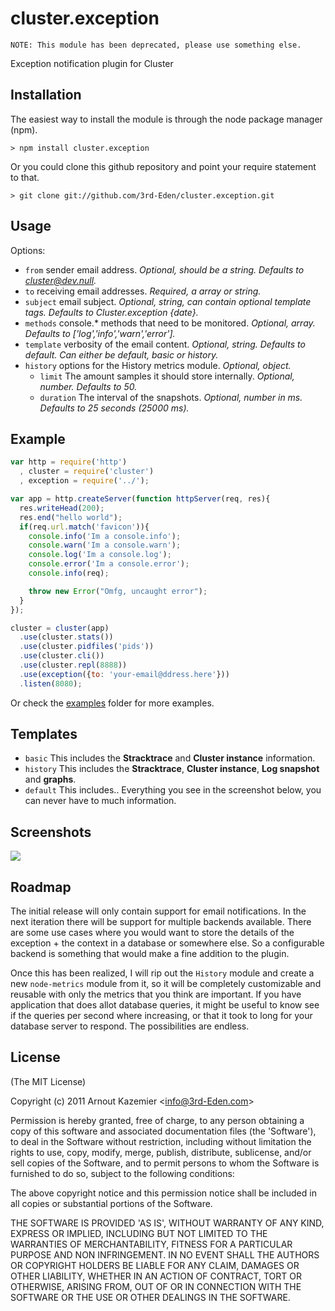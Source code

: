 # cluster.exception

```
NOTE: This module has been deprecated, please use something else.
```

Exception notification plugin for Cluster

## Installation

The easiest way to install the module is through the node package manager (npm).

    > npm install cluster.exception

Or you could clone this github repository and point your require statement to that.

    > git clone git://github.com/3rd-Eden/cluster.exception.git

## Usage

Options:

-   `from` sender email address. _Optional, should be a string. Defaults to cluster@dev.null._
-   `to` receiving email addresses. _Required, a array or string._
-   `subject` email subject. _Optional, string, can contain optional template tags. Defaults to Cluster.exception {date}._
-   `methods` console.* methods that need to be monitored. _Optional, array. Defaults to ['log','info','warn','error']._
-   `template` verbosity of the email content. _Optional, string. Defaults to default. Can either be default, basic or history._
-   `history` options for the History metrics module. _Optional, object._
    -   `limit` The amount samples it should store internally. _Optional, number. Defaults to 50._
    -   `duration` The interval of the snapshots. _Optional, number in ms. Defaults to 25 seconds (25000 ms)._

## Example

``` js
var http = require('http')
  , cluster = require('cluster')
  , exception = require('../');

var app = http.createServer(function httpServer(req, res){
  res.writeHead(200);
  res.end("hello world");
  if(req.url.match('favicon')){
    console.info('Im a console.info');
    console.warn('Im a console.warn');
    console.log('Im a console.log');
    console.error('Im a console.error');
    console.info(req);

    throw new Error("Omfg, uncaught error");
  }
});

cluster = cluster(app)
  .use(cluster.stats())
  .use(cluster.pidfiles('pids'))
  .use(cluster.cli())
  .use(cluster.repl(8888))
  .use(exception({to: 'your-email@ddress.here'}))
  .listen(8080);
```

Or check the [examples](https://github.com/3rd-Eden/cluster.exception/tree/master/examples) folder for more examples.

## Templates

-   `basic` This includes the **Stracktrace** and **Cluster instance** information.
-   `history` This includes the **Stracktrace**, **Cluster instance**, **Log snapshot** and **graphs**.
-   `default` This includes.. Everything you see in the screenshot below, you can never have to much information.

## Screenshots

![](http://dl.dropbox.com/u/1381492/shots/screeny-github-cluster-exception.png)

## Roadmap

The initial release will only contain support for email notifications. In the next iteration there will be support for multiple backends available. There are some use cases where you would want to store the details of the exception + the context in a database or somewhere else. So a configurable backend is something that would make a fine addition to the plugin.

Once this has been realized, I will rip out the `History` module and create a new `node-metrics` module from it, so it will be completely customizable and reusable with only the metrics that you think are important. If you have application that does allot database queries, it might be useful to know see if the queries per second where increasing, or that it took to long for your database server to respond. The possibilities are endless.

## License 

(The MIT License)

Copyright (c) 2011 Arnout Kazemier &lt;info@3rd-Eden.com&gt;

Permission is hereby granted, free of charge, to any person obtaining
a copy of this software and associated documentation files (the
'Software'), to deal in the Software without restriction, including
without limitation the rights to use, copy, modify, merge, publish,
distribute, sublicense, and/or sell copies of the Software, and to
permit persons to whom the Software is furnished to do so, subject to
the following conditions:

The above copyright notice and this permission notice shall be
included in all copies or substantial portions of the Software.

THE SOFTWARE IS PROVIDED 'AS IS', WITHOUT WARRANTY OF ANY KIND,
EXPRESS OR IMPLIED, INCLUDING BUT NOT LIMITED TO THE WARRANTIES OF
MERCHANTABILITY, FITNESS FOR A PARTICULAR PURPOSE AND NON INFRINGEMENT.
IN NO EVENT SHALL THE AUTHORS OR COPYRIGHT HOLDERS BE LIABLE FOR ANY
CLAIM, DAMAGES OR OTHER LIABILITY, WHETHER IN AN ACTION OF CONTRACT,
TORT OR OTHERWISE, ARISING FROM, OUT OF OR IN CONNECTION WITH THE
SOFTWARE OR THE USE OR OTHER DEALINGS IN THE SOFTWARE.
